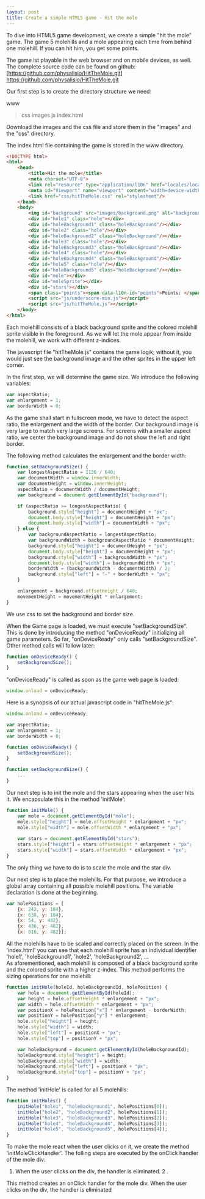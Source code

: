 ```yaml
---
layout: post
title: Create a simple HTML5 game - Hit the mole
---
```


To dive into HTML5 game development, we create a simple "hit the mole" game. The game 5 molehills and a mole appearing each time from behind one molehill. If you can hit him, you get some points.


The game ist playable in the web browser and on mobile devices, as well. The complete source code can be found on github: [https://github.com/physalisio/HitTheMole.git] https://github.com/physalisio/HitTheMole.git

Our first step is to create the directory structure we need:

www
>css
>images
>js
>index.html

Download the images and the css file and store them in the "images" and the "css" directory.

The index.html file containing the game is stored in the www directory.


```html
<!DOCTYPE html>
<html>
    <head>
        <title>Hit the mole</title>
        <meta charset="UTF-8">
        <link rel="resource" type="application/l10n" href="locales/locales.ini" />
        <meta id="Viewport" name="viewport" content="width=device-width,initial-scale=1.0, maximum-scale=1.0, minimum-scale=1.0">
        <link href="css/hitTheMole.css" rel="stylesheet"/>
    </head>
    <body>
        <img id="background" src="images/background.png" alt="background"/>
        <div id="hole1" class="hole"></div>
        <div id="holeBackground1" class="holeBackground"/></div>
        <div id="hole2" class="hole"/></div>
        <div id="holeBackground2" class="holeBackground"/></div>
        <div id="hole3" class="hole"/></div>
        <div id="holeBackground3" class="holeBackground"/></div>
        <div id="hole4" class="hole"/></div>
        <div id="holeBackground4" class="holeBackground"/></div>
        <div id="hole5" class="hole"/></div>
        <div id="holeBackground5" class="holeBackground"/></div>
        <div id="mole"></div>
        <div id="moleSprite"></div>
        <div id="stars"></div>
        <span class="points"><span data-l10n-id="points">Points: </span><span id="points">0</span></span>
        <script src="js/underscore-min.js"></script>
        <script src="js/hitTheMole.js"></script>
    </body>
</html>

```

Each molehill consists of a black background sprite and the colored molehill sprite visible in the foreground. As we will let the mole appear from inside the molehill, we work with different z-indices.

The javascript file "hitTheMole.js" contains the game logik; without it, you would just see the background image and the other sprites in the upper left corner.

In the first step, we will determine the game size. We introduce the following variables:

```javascript
var aspectRatio;
var enlargement = 1;
var borderWidth = 0;
```

As the game shall start in fullscreen mode, we have to detect the aspect ratio, the enlargement and the width of the border. Our background image is very large to match very large screens. For screens with a smaller aspect ratio, we center the background image and do not show the left and right border.

The following method calculates the enlargement and the border width:

```javascript
function setBackgroundSize() {
    var longestAspectRatio = 1136 / 640;
    var documentWidth = window.innerWidth;
    var documentHeight = window.innerHeight;
    aspectRatio = documentWidth / documentHeight;
    var background = document.getElementById("background");

    if (aspectRatio >= longestAspectRatio) {
        background.style["height"] = documentHeight + "px";
        document.body.style["height"] = documentHeight + "px";
        document.body.style["width"] = documentWidth + "px";
    } else {
        var backgroundAspectRatio = longestAspectRatio;
        var backgroundWidth = backgroundAspectRatio * documentHeight;
        background.style["height"] = documentHeight + "px";
        document.body.style["height"] = documentHeight + "px";
        background.style["width"] = backgroundWidth + "px";
        document.body.style["width"] = backgroundWidth + "px";
        borderWidth = (backgroundWidth - documentWidth) / 2;
        background.style["left"] = "-" + borderWidth + "px";
    }

    enlargement = background.offsetHeight / 640;
    movementHeight = movementHeight * enlargement;
}
```

We use css to set the background and border size.

When the Game page is loaded, we must execute "setBackgroundSize". This is done by introducing the method "onDeviceReady" initializing all game parameters. So far, "onDeviceReady" only calls "setBackgroundSize". Other method calls will follow later:

```javascript
function onDeviceReady() {
    setBackgroundSize();
}

```

"onDeviceReady" is called as soon as the game web page is loaded:

```javascript
window.onload = onDeviceReady;
```

Here is a synopsis of our actual javascript code in "hitTheMole.js":

```javascript
window.onload = onDeviceReady;

var aspectRatio;
var enlargement = 1;
var borderWidth = 0;

function onDeviceReady() {
    setBackgroundSize();
}

function setBackgroundSize() {
    ...
}
```

Our next step is to init the mole and the stars appearing when the user hits it. We encapsulate this in the method 'initMole':

```javascript
function initMole() {
    var mole = document.getElementById("mole");
    mole.style["height"] = mole.offsetHeight * enlargement + "px";
    mole.style["width"] = mole.offsetWidth * enlargement + "px";
    
    var stars = document.getElementById("stars");
    stars.style["height"] = stars.offsetHeight * enlargement + "px";
    stars.style["width"] = stars.offsetWidth * enlargement + "px";
}
```

The only thing we have to do is to scale the mole and the star div.

Our next step is to place the molehills. For that purpose, we introduce a global array containing all possible molehill positions. The variable declaration is done at the beginning.

```javascript
var holePositions = [
    {x: 242, y: 184},
    {x: 638, y: 184},
    {x: 54, y: 482},
    {x: 436, y: 482},
    {x: 816, y: 482}];
```

All the molehills have to be scaled and correctly placed on the screen. In the 'index.html' you can see that each molehill sprite has an individual identifier 'hole1', 'holeBackground1', 'hole2', 'holeBackground2', ...  
As aforementioned, each molehill is composed of a black background sprite and the colored sprite with a higher z-index. This method performs the sizing operations for one molehill:

```javascript
function initHole(holeId, holeBackgroundId, holePosition) {
    var hole = document.getElementById(holeId);
    var height = hole.offsetHeight * enlargement + "px";
    var width = hole.offsetWidth * enlargement + "px";
    var positionX = holePosition["x"] * enlargement - borderWidth;
    var positionY = holePosition["y"] * enlargement;
    hole.style["height"] = height;
    hole.style["width"] = width;
    hole.style["left"] = positionX + "px";
    hole.style["top"] = positionY + "px";

    var holeBackground = document.getElementById(holeBackgroundId);
    holeBackground.style["height"] = height;
    holeBackground.style["width"] = width;
    holeBackground.style["left"] = positionX + "px";
    holeBackground.style["top"] = positionY + "px";
}
```

The method 'initHole' is called for all 5 molehills:

```javascript
function initHoles() {
    initHole("hole1", "holeBackground1", holePositions[0]);
    initHole("hole2", "holeBackground2", holePositions[1]);
    initHole("hole3", "holeBackground3", holePositions[2]);
    initHole("hole4", "holeBackground4", holePositions[3]);
    initHole("hole5", "holeBackground5", holePositions[4]);
}
```



To make the mole react when the user clicks on it, we create the method 'initMoleClickHandler'. The folling steps are executed by the onClick handler of the mole div:
1. When the user clicks on the div, the handler is eliminated.
2 .

This method creates an onClick handler for the mole div. When the user clicks on the div, the handler is eliminated
